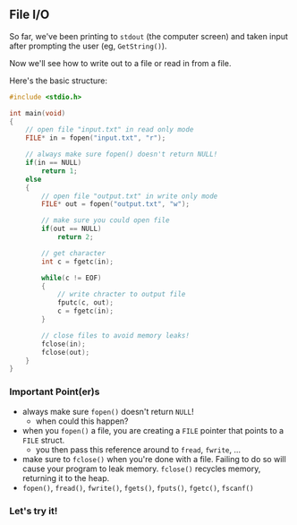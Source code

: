 ## File I/O

So far, we've been printing to `stdout` (the computer screen) and taken input after prompting the user (eg, `GetString()`).

Now we'll see how to write out to a file or read in from a file.

Here's the basic structure:

```c
#include <stdio.h>

int main(void)
{
    // open file "input.txt" in read only mode
    FILE* in = fopen("input.txt", "r");

    // always make sure fopen() doesn't return NULL!
    if(in == NULL)
        return 1;
    else
    {
        // open file "output.txt" in write only mode
        FILE* out = fopen("output.txt", "w");

        // make sure you could open file
        if(out == NULL)
            return 2;

        // get character
        int c = fgetc(in);

        while(c != EOF)
        {
            // write chracter to output file
            fputc(c, out);
            c = fgetc(in);
        }

        // close files to avoid memory leaks!
        fclose(in);
        fclose(out);
    }
}
```

### Important Point(er)s

- always make sure `fopen()` doesn't return `NULL`!
	- when could this happen?
- when you `fopen()` a file, you are creating a `FILE` pointer that points to a `FILE` struct.
	- you then pass this reference around to `fread`, `fwrite`, ...
- make sure to `fclose()` when you're done with a file. Failing to do so will cause your program to leak memory. `fclose()` recycles memory, returning it to the heap.
- `fopen()`, `fread()`, `fwrite()`, `fgets()`, `fputs()`, `fgetc()`, `fscanf()`

### Let's try it!
